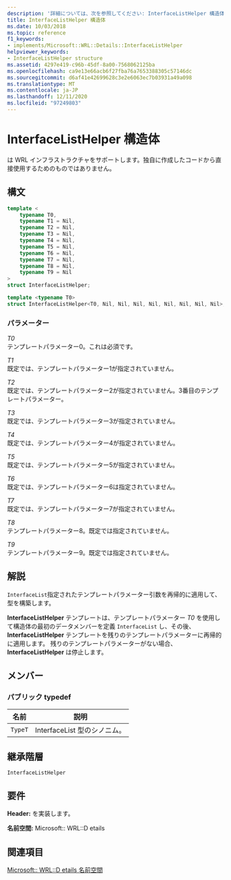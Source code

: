 ```yaml
---
description: '詳細については、次を参照してください: InterfaceListHelper 構造体'
title: InterfaceListHelper 構造体
ms.date: 10/03/2018
ms.topic: reference
f1_keywords:
- implements/Microsoft::WRL::Details::InterfaceListHelper
helpviewer_keywords:
- InterfaceListHelper structure
ms.assetid: 4297e419-c96b-45df-8a00-7568062125ba
ms.openlocfilehash: ca9e13e66acb6f27fba76a7653388305c57146dc
ms.sourcegitcommit: d6af41e42699628c3e2e6063ec7b03931a49a098
ms.translationtype: MT
ms.contentlocale: ja-JP
ms.lasthandoff: 12/11/2020
ms.locfileid: "97249803"
---
```

# <a name="interfacelisthelper-structure"></a>InterfaceListHelper 構造体

は WRL インフラストラクチャをサポートします。独自に作成したコードから直接使用するためのものではありません。

## <a name="syntax"></a>構文

```cpp
template <
    typename T0,
    typename T1 = Nil,
    typename T2 = Nil,
    typename T3 = Nil,
    typename T4 = Nil,
    typename T5 = Nil,
    typename T6 = Nil,
    typename T7 = Nil,
    typename T8 = Nil,
    typename T9 = Nil
>
struct InterfaceListHelper;

template <typename T0>
struct InterfaceListHelper<T0, Nil, Nil, Nil, Nil, Nil, Nil, Nil, Nil>;
```

### <a name="parameters"></a>パラメーター

*T0*<br/>
テンプレートパラメーター0。これは必須です。

*T1*<br/>
既定では、テンプレートパラメーター1が指定されていません。

*T2*<br/>
既定では、テンプレートパラメーター2が指定されていません。3番目のテンプレートパラメーター。

*T3*<br/>
既定では、テンプレートパラメーター3が指定されていません。

*T4*<br/>
既定では、テンプレートパラメーター4が指定されていません。

*T5*<br/>
既定では、テンプレートパラメーター5が指定されていません。

*T6*<br/>
既定では、テンプレートパラメーター6は指定されていません。

*T7*<br/>
既定では、テンプレートパラメーター7が指定されていません。

*T8*<br/>
テンプレートパラメーター8。既定では指定されていません。

*T9*<br/>
テンプレートパラメーター9。既定では指定されていません。

## <a name="remarks"></a>解説

`InterfaceList`指定されたテンプレートパラメーター引数を再帰的に適用して、型を構築します。

**InterfaceListHelper** テンプレートは、テンプレートパラメーター *T0* を使用して構造体の最初のデータメンバーを定義 `InterfaceList` し、その後、 **InterfaceListHelper** テンプレートを残りのテンプレートパラメーターに再帰的に適用します。 残りのテンプレートパラメーターがない場合、 **InterfaceListHelper** は停止します。

## <a name="members"></a>メンバー

### <a name="public-typedefs"></a>パブリック typedef

|名前|説明|
|----------|-----------------|
|`TypeT`|InterfaceList 型のシノニム。|

## <a name="inheritance-hierarchy"></a>継承階層

`InterfaceListHelper`

## <a name="requirements"></a>要件

**Header:** を実装します。

**名前空間:** Microsoft:: WRL::D etails

## <a name="see-also"></a>関連項目

[Microsoft:: WRL::D etails 名前空間](microsoft-wrl-details-namespace.md)
